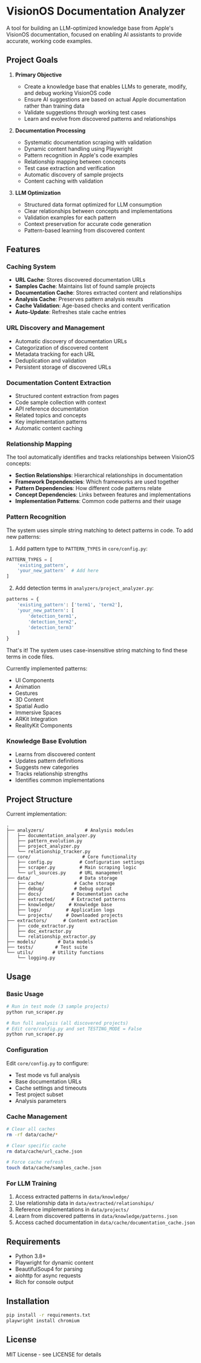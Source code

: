 # VisionOS Documentation Analyzer

A tool for building an LLM-optimized knowledge base from Apple's VisionOS documentation, focused on enabling AI assistants to provide accurate, working code examples.

## Project Goals

1. **Primary Objective**
   - Create a knowledge base that enables LLMs to generate, modify, and debug working VisionOS code
   - Ensure AI suggestions are based on actual Apple documentation rather than training data
   - Validate suggestions through working test cases
   - Learn and evolve from discovered patterns and relationships

2. **Documentation Processing**
   - Systematic documentation scraping with validation
   - Dynamic content handling using Playwright
   - Pattern recognition in Apple's code examples
   - Relationship mapping between concepts
   - Test case extraction and verification
   - Automatic discovery of sample projects
   - Content caching with validation

3. **LLM Optimization**
   - Structured data format optimized for LLM consumption
   - Clear relationships between concepts and implementations
   - Validation examples for each pattern
   - Context preservation for accurate code generation
   - Pattern-based learning from discovered content

## Features

### Caching System
- **URL Cache**: Stores discovered documentation URLs
- **Samples Cache**: Maintains list of found sample projects
- **Documentation Cache**: Stores extracted content and relationships
- **Analysis Cache**: Preserves pattern analysis results
- **Cache Validation**: Age-based checks and content verification
- **Auto-Update**: Refreshes stale cache entries

### URL Discovery and Management
- Automatic discovery of documentation URLs
- Categorization of discovered content
- Metadata tracking for each URL
- Deduplication and validation
- Persistent storage of discovered URLs

### Documentation Content Extraction
- Structured content extraction from pages
- Code sample collection with context
- API reference documentation
- Related topics and concepts
- Key implementation patterns
- Automatic content caching

### Relationship Mapping
The tool automatically identifies and tracks relationships between VisionOS concepts:
- **Section Relationships**: Hierarchical relationships in documentation
- **Framework Dependencies**: Which frameworks are used together
- **Pattern Dependencies**: How different code patterns relate
- **Concept Dependencies**: Links between features and implementations
- **Implementation Patterns**: Common code patterns and their usage

### Pattern Recognition
The system uses simple string matching to detect patterns in code. To add new patterns:

1. Add pattern type to `PATTERN_TYPES` in `core/config.py`:
```python
PATTERN_TYPES = [
    'existing_pattern',
    'your_new_pattern'  # Add here
]
```

2. Add detection terms in `analyzers/project_analyzer.py`:
```python
patterns = {
    'existing_pattern': ['term1', 'term2'],
    'your_new_pattern': [
        'detection_term1',
        'detection_term2',
        'detection_term3'
    ]
}
```

That's it! The system uses case-insensitive string matching to find these terms in code files.

Currently implemented patterns:
- UI Components
- Animation
- Gestures
- 3D Content
- Spatial Audio
- Immersive Spaces
- ARKit Integration
- RealityKit Components

### Knowledge Base Evolution
- Learns from discovered content
- Updates pattern definitions
- Suggests new categories
- Tracks relationship strengths
- Identifies common implementations

## Project Structure
Current implementation:

```
.
├── analyzers/               # Analysis modules
│   ├── documentation_analyzer.py
│   ├── pattern_evolution.py
│   ├── project_analyzer.py
│   └── relationship_tracker.py
├── core/                   # Core functionality
│   ├── config.py          # Configuration settings
│   ├── scraper.py         # Main scraping logic
│   └── url_sources.py     # URL management
├── data/                  # Data storage
│   ├── cache/           # Cache storage
│   ├── debug/           # Debug output
│   ├── docs/           # Documentation cache
│   ├── extracted/      # Extracted patterns
│   ├── knowledge/     # Knowledge base
│   ├── logs/         # Application logs
│   └── projects/     # Downloaded projects
├── extractors/      # Content extraction
│   ├── code_extractor.py
│   ├── doc_extractor.py
│   └── relationship_extractor.py
├── models/        # Data models
├── tests/        # Test suite
└── utils/       # Utility functions
    └── logging.py
```

## Usage

### Basic Usage
```bash
# Run in test mode (3 sample projects)
python run_scraper.py

# Run full analysis (all discovered projects)
# Edit core/config.py and set TESTING_MODE = False
python run_scraper.py
```

### Configuration
Edit `core/config.py` to configure:
- Test mode vs full analysis
- Base documentation URLs
- Cache settings and timeouts
- Test project subset
- Analysis parameters

### Cache Management
```bash
# Clear all caches
rm -rf data/cache/*

# Clear specific cache
rm data/cache/url_cache.json

# Force cache refresh
touch data/cache/samples_cache.json
```

### For LLM Training
1. Access extracted patterns in `data/knowledge/`
2. Use relationship data in `data/extracted/relationships/`
3. Reference implementations in `data/projects/`
4. Learn from discovered patterns in `data/knowledge/patterns.json`
5. Access cached documentation in `data/cache/documentation_cache.json`

## Requirements

- Python 3.8+
- Playwright for dynamic content
- BeautifulSoup4 for parsing
- aiohttp for async requests
- Rich for console output

## Installation

```bash
pip install -r requirements.txt
playwright install chromium
```

## License

MIT License - see LICENSE for details 